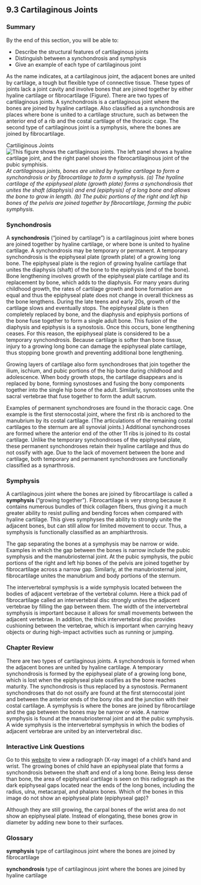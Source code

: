 ##  9.3 Cartilaginous Joints 

### Summary

By the end of this section, you will be able to: 

  - Describe the structural features of cartilaginous joints
  - Distinguish between a synchondrosis and symphysis
  - Give an example of each type of cartilaginous joint

As the name indicates, at a cartilaginous joint, the adjacent bones are united by cartilage, a tough but flexible type of connective tissue. These types of joints lack a joint cavity and involve bones that are joined together by either hyaline cartilage or fibrocartilage (Figure). There are two types of cartilaginous joints. A synchondrosis is a cartilaginous joint where the bones are joined by hyaline cartilage. Also classified as a synchondrosis are places where bone is united to a cartilage structure, such as between the anterior end of a rib and the costal cartilage of the thoracic cage. The second type of cartilaginous joint is a symphysis, where the bones are joined by fibrocartilage.

Cartiliginous Joints ![This figure shows the cartilaginous joints. The left panel shows a hyaline cartilage joint, and the right panel shows the fibrocartilaginous joint of the pubic symphisis.][1] _At cartilaginous joints, bones are united by hyaline cartilage to form a synchondrosis or by fibrocartilage to form a symphysis. (a) The hyaline cartilage of the epiphyseal plate (growth plate) forms a synchondrosis that unites the shaft (diaphysis) and end (epiphysis) of a long bone and allows the bone to grow in length. (b) The pubic portions of the right and left hip bones of the pelvis are joined together by fibrocartilage, forming the pubic symphysis._

### Synchondrosis

A **synchondrosis** (“joined by cartilage”) is a cartilaginous joint where bones are joined together by hyaline cartilage, or where bone is united to hyaline cartilage. A synchondrosis may be temporary or permanent. A temporary synchondrosis is the epiphyseal plate (growth plate) of a growing long bone. The epiphyseal plate is the region of growing hyaline cartilage that unites the diaphysis (shaft) of the bone to the epiphysis (end of the bone). Bone lengthening involves growth of the epiphyseal plate cartilage and its replacement by bone, which adds to the diaphysis. For many years during childhood growth, the rates of cartilage growth and bone formation are equal and thus the epiphyseal plate does not change in overall thickness as the bone lengthens. During the late teens and early 20s, growth of the cartilage slows and eventually stops. The epiphyseal plate is then completely replaced by bone, and the diaphysis and epiphysis portions of the bone fuse together to form a single adult bone. This fusion of the diaphysis and epiphysis is a synostosis. Once this occurs, bone lengthening ceases. For this reason, the epiphyseal plate is considered to be a temporary synchondrosis. Because cartilage is softer than bone tissue, injury to a growing long bone can damage the epiphyseal plate cartilage, thus stopping bone growth and preventing additional bone lengthening.

Growing layers of cartilage also form synchondroses that join together the ilium, ischium, and pubic portions of the hip bone during childhood and adolescence. When body growth stops, the cartilage disappears and is replaced by bone, forming synostoses and fusing the bony components together into the single hip bone of the adult. Similarly, synostoses unite the sacral vertebrae that fuse together to form the adult sacrum.

Examples of permanent synchondroses are found in the thoracic cage. One example is the first sternocostal joint, where the first rib is anchored to the manubrium by its costal cartilage. (The articulations of the remaining costal cartilages to the sternum are all synovial joints.) Additional synchondroses are formed where the anterior end of the other 11 ribs is joined to its costal cartilage. Unlike the temporary synchondroses of the epiphyseal plate, these permanent synchondroses retain their hyaline cartilage and thus do not ossify with age. Due to the lack of movement between the bone and cartilage, both temporary and permanent synchondroses are functionally classified as a synarthrosis.

### Symphysis

A cartilaginous joint where the bones are joined by fibrocartilage is called a **symphysis** (“growing together”). Fibrocartilage is very strong because it contains numerous bundles of thick collagen fibers, thus giving it a much greater ability to resist pulling and bending forces when compared with hyaline cartilage. This gives symphyses the ability to strongly unite the adjacent bones, but can still allow for limited movement to occur. Thus, a symphysis is functionally classified as an amphiarthrosis.

The gap separating the bones at a symphysis may be narrow or wide. Examples in which the gap between the bones is narrow include the pubic symphysis and the manubriosternal joint. At the pubic symphysis, the pubic portions of the right and left hip bones of the pelvis are joined together by fibrocartilage across a narrow gap. Similarly, at the manubriosternal joint, fibrocartilage unites the manubrium and body portions of the sternum.

The intervertebral symphysis is a wide symphysis located between the bodies of adjacent vertebrae of the vertebral column. Here a thick pad of fibrocartilage called an intervertebral disc strongly unites the adjacent vertebrae by filling the gap between them. The width of the intervertebral symphysis is important because it allows for small movements between the adjacent vertebrae. In addition, the thick intervertebral disc provides cushioning between the vertebrae, which is important when carrying heavy objects or during high-impact activities such as running or jumping.

### Chapter Review

There are two types of cartilaginous joints. A synchondrosis is formed when the adjacent bones are united by hyaline cartilage. A temporary synchondrosis is formed by the epiphyseal plate of a growing long bone, which is lost when the epiphyseal plate ossifies as the bone reaches maturity. The synchondrosis is thus replaced by a synostosis. Permanent synchondroses that do not ossify are found at the first sternocostal joint and between the anterior ends of the bony ribs and the junction with their costal cartilage. A symphysis is where the bones are joined by fibrocartilage and the gap between the bones may be narrow or wide. A narrow symphysis is found at the manubriosternal joint and at the pubic symphysis. A wide symphysis is the intervertebral symphysis in which the bodies of adjacent vertebrae are united by an intervertebral disc.

### Interactive Link Questions

Go to this [website][2] to view a radiograph (X-ray image) of a child’s hand and wrist. The growing bones of child have an epiphyseal plate that forms a synchondrosis between the shaft and end of a long bone. Being less dense than bone, the area of epiphyseal cartilage is seen on this radiograph as the dark epiphyseal gaps located near the ends of the long bones, including the radius, ulna, metacarpal, and phalanx bones. Which of the bones in this image do not show an epiphyseal plate (epiphyseal gap)?

Although they are still growing, the carpal bones of the wrist area do not show an epiphyseal plate. Instead of elongating, these bones grow in diameter by adding new bone to their surfaces.

### Glossary

**symphysis** type of cartilaginous joint where the bones are joined by fibrocartilage

**synchondrosis** type of cartilaginous joint where the bones are joined by hyaline cartilage

   [1]: https://cnx.org/resources/23e473ddc4c0f0aefc92481d82ac0c89b877f739/906_Cartiliginous_Joints.jpg
   [2]: http://openstax.org/l/childhand

